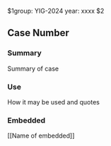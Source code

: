 $1group: YIG-2024
year: xxxx
$2
## Case Number

### Summary

Summary of case

### Use

How it may be used and quotes

### Embedded

[[Name of embedded]]
